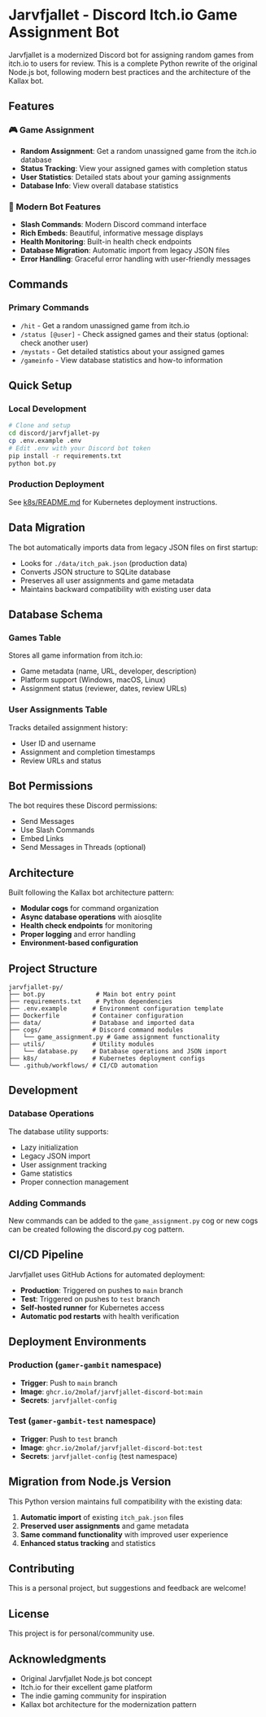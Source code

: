 # Jarvfjallet - Discord Itch.io Game Assignment Bot

Jarvfjallet is a modernized Discord bot for assigning random games from itch.io to users for review. This is a complete Python rewrite of the original Node.js bot, following modern best practices and the architecture of the Kallax bot.

## Features

### 🎮 Game Assignment
- **Random Assignment**: Get a random unassigned game from the itch.io database
- **Status Tracking**: View your assigned games with completion status
- **User Statistics**: Detailed stats about your gaming assignments
- **Database Info**: View overall database statistics

### 🤖 Modern Bot Features
- **Slash Commands**: Modern Discord command interface
- **Rich Embeds**: Beautiful, informative message displays
- **Health Monitoring**: Built-in health check endpoints
- **Database Migration**: Automatic import from legacy JSON files
- **Error Handling**: Graceful error handling with user-friendly messages

## Commands

### Primary Commands
- `/hit` - Get a random unassigned game from itch.io
- `/status [@user]` - Check assigned games and their status (optional: check another user)
- `/mystats` - Get detailed statistics about your assigned games
- `/gameinfo` - View database statistics and how-to information

## Quick Setup

### Local Development
```bash
# Clone and setup
cd discord/jarvfjallet-py
cp .env.example .env
# Edit .env with your Discord bot token
pip install -r requirements.txt
python bot.py
```

### Production Deployment
See [k8s/README.md](k8s/README.md) for Kubernetes deployment instructions.

## Data Migration

The bot automatically imports data from legacy JSON files on first startup:
- Looks for `./data/itch_pak.json` (production data)
- Converts JSON structure to SQLite database
- Preserves all user assignments and game metadata
- Maintains backward compatibility with existing user data

## Database Schema

### Games Table
Stores all game information from itch.io:
- Game metadata (name, URL, developer, description)
- Platform support (Windows, macOS, Linux)
- Assignment status (reviewer, dates, review URLs)

### User Assignments Table
Tracks detailed assignment history:
- User ID and username
- Assignment and completion timestamps
- Review URLs and status

## Bot Permissions

The bot requires these Discord permissions:
- Send Messages
- Use Slash Commands
- Embed Links
- Send Messages in Threads (optional)

## Architecture

Built following the Kallax bot architecture pattern:
- **Modular cogs** for command organization
- **Async database operations** with aiosqlite
- **Health check endpoints** for monitoring
- **Proper logging** and error handling
- **Environment-based configuration**

## Project Structure

```
jarvfjallet-py/
├── bot.py              # Main bot entry point
├── requirements.txt    # Python dependencies
├── .env.example       # Environment configuration template
├── Dockerfile         # Container configuration
├── data/              # Database and imported data
├── cogs/              # Discord command modules
│   └── game_assignment.py # Game assignment functionality
├── utils/             # Utility modules
│   └── database.py    # Database operations and JSON import
├── k8s/               # Kubernetes deployment configs
└── .github/workflows/ # CI/CD automation
```

## Development

### Database Operations
The database utility supports:
- Lazy initialization
- Legacy JSON import
- User assignment tracking
- Game statistics
- Proper connection management

### Adding Commands
New commands can be added to the `game_assignment.py` cog or new cogs can be created following the discord.py cog pattern.

## CI/CD Pipeline

Jarvfjallet uses GitHub Actions for automated deployment:
- **Production**: Triggered on pushes to `main` branch
- **Test**: Triggered on pushes to `test` branch
- **Self-hosted runner** for Kubernetes access
- **Automatic pod restarts** with health verification

## Deployment Environments

### Production (`gamer-gambit` namespace)
- **Trigger**: Push to `main` branch
- **Image**: `ghcr.io/2molaf/jarvfjallet-discord-bot:main`
- **Secrets**: `jarvfjallet-config`

### Test (`gamer-gambit-test` namespace)
- **Trigger**: Push to `test` branch  
- **Image**: `ghcr.io/2molaf/jarvfjallet-discord-bot:test`
- **Secrets**: `jarvfjallet-config` (test namespace)

## Migration from Node.js Version

This Python version maintains full compatibility with the existing data:
1. **Automatic import** of existing `itch_pak.json` files
2. **Preserved user assignments** and game metadata
3. **Same command functionality** with improved user experience
4. **Enhanced status tracking** and statistics

## Contributing

This is a personal project, but suggestions and feedback are welcome!

## License

This project is for personal/community use.

## Acknowledgments

- Original Jarvfjallet Node.js bot concept
- Itch.io for their excellent game platform
- The indie gaming community for inspiration
- Kallax bot architecture for the modernization pattern
